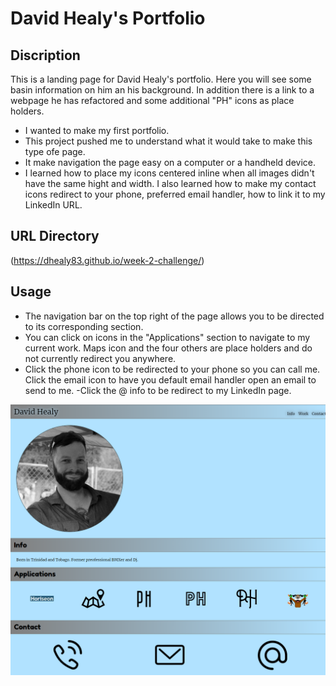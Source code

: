 # David Healy's Portfolio

## Discription

This is a landing page for David Healy's portfolio. Here you will see some basin information on him an his background. In addition there is a link to a webpage he has refactored and some additional "PH" icons as place holders.

- I wanted to make my first portfolio.
- This project pushed me to understand what it would take to make this type ofe page.
- It make navigation the page easy on a computer or a handheld device.
- I learned how to place my icons centered inline when all images didn't have the same hight and width. I also learned how to make my contact icons redirect to your phone, preferred email handler, how to link it to my LinkedIn URL.

## URL Directory
(https://dhealy83.github.io/week-2-challenge/)

## Usage

- The navigation bar on the top right of the page allows you to be directed to its corresponding section.
- You can click on icons in the "Applications" section to navigate to my current work. Maps icon and the four others are place holders and do not currently redirect you anywhere.
- Click the phone icon to be redirected to your phone so you can call me.
Click the email icon to have you default email handler open an email to send to me.
-Click the @ info to be redirect to my LinkedIn page.

![Mock up of the page](assets/images/mock-up.png)